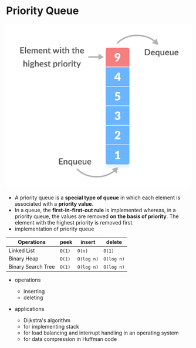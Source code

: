 # Priority Queue

![](image.png)

* A priority queue is a **special type of queue** in which each element is associated with a **priority value**.
* In a queue, the **first-in-first-out rule** is implemented whereas, in a priority queue, the values are removed **on the basis of priority**. The element with the highest priority is removed first.
* implementation of priority queue


| Operations | peek | insert | delete |
| - | - | - | - |
| Linked List | `O(1)` | `O(n)` | `O(1)` |
| Binary Heap | `O(1)` | `O(log n)` | `O(log n)` |
| Binary Search Tree | `O(1)` | `O(log n)` | `O(log n)` |

* operations

  * inserting
  * deleting
* applications

  * Dijkstra's algorithm
  * for implementing stack
  * for load balancing and interrupt handling in an operating system
  * for data compression in Huffman code
